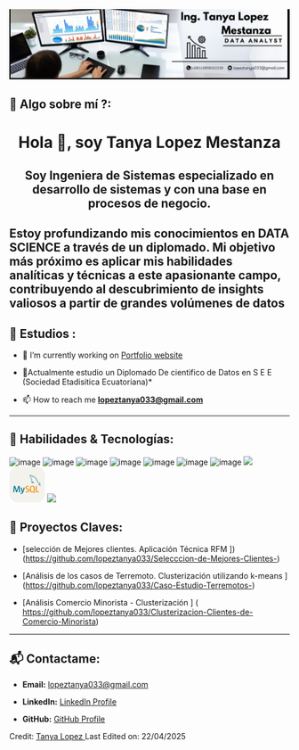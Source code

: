 <img src="https://github.com/lopeztanya033/lopeztanya033/blob/main/Fondo_TanyaLopez.png" style="height: 100% , width:100%">

 <div id="header" align="left">

 ## 🔧 Algo sobre mí ?:
<h1 align="center">Hola 👋, soy Tanya Lopez Mestanza </h1> 
<h2 align="center"> Soy Ingeniera de Sistemas  especializado en desarrollo de sistemas y con una base en procesos de negocio.  </h2>
<h2 align="left">Estoy profundizando mis conocimientos en DATA SCIENCE a través de un diplomado.  Mi objetivo más próximo es aplicar mis habilidades analíticas y técnicas a este apasionante campo, contribuyendo al descubrimiento de insights valiosos a partir de grandes volúmenes de datos </h2>


 ## 🔧 Estudios :
- 🔭 I’m currently working on [Portfolio website]()

- 🌱Actualmente estudio un Diplomado De cientifico de Datos en S E E  (Sociedad Etadisitica Ecuatoriana)*

- 📫 How to reach me **lopeztanya033@gmail.com**

---
## 🔧 Habilidades & Tecnologías:

![image](https://github.com/user-attachments/assets/19ef6113-9133-467b-a755-736a52611e80) ![image](https://github.com/user-attachments/assets/f554c342-5a02-4657-90b5-c36d39b74c04) ![image](https://github.com/user-attachments/assets/46c473bb-0238-4936-8624-2f8814e44d44) ![image](https://github.com/user-attachments/assets/c6d83e57-e0f1-45b3-9c98-7d0521f39207) ![image](https://github.com/user-attachments/assets/c55ea622-ac7a-4ac0-915b-0de065978562) ![image](https://github.com/user-attachments/assets/6064f3a9-b612-46ec-9763-7996ea896255) ![image](https://github.com/user-attachments/assets/45ff35de-5e7f-4536-9db2-b2dc54add78e) 
<img src="https://github.com/tandpfun/skill-icons/blob/main/icons/Anaconda-Light.svg" style="height: 4rem; background-color:white"/>
<img src="https://github.com/tandpfun/skill-icons/blob/main/icons/MySQL-Light.svg" style="height: 4rem; background-color:white"/>
<img src="https://skillicons.dev/icons?i=dotnet" style="height: 4rem; background-color:white"/>

</p>

## 🔧 Proyectos Claves:

  - [selección de Mejores clientes. Aplicación Técnica RFM ]) (https://github.com/lopeztanya033/Selecccion-de-Mejores-Clientes-)

  - [Análisis de los casos de Terremoto. Clusterización utilizando k-means ]  (https://github.com/lopeztanya033/Caso-Estudio-Terremotos-)

  - [Análisis Comercio Minorista - Clusterización ] ( https://github.com/lopeztanya033/Clusterizacion-Clientes-de-Comercio-Minorista)
<!-- - **[Proyecto de comportamiento del usuario en un test A/B](https://github.com/Marlon3010/comportamiento_test_A_B)** -->
<!-- - **[Proyecto basado en clientes sobre datos analíticos para una estrategia de retención de clientes](https://github.com/Marlon3010/estrategia_retencion_clientes)**  -->

---

## 📬 Contactame:

* **Email:** lopeztanya033@gmail.com

* **LinkedIn:** [LinkedIn Profile](https://www.linkedin.com/in/tanya-lopez-mestanza-analistadatos/)

* **GitHub:** [GitHub Profile](https://github.com/lopeztanya033/lopeztanya033)

Credit: [Tanya Lopez ](https://github.com/lopeztanya033)
Last Edited on: 22/04/2025
